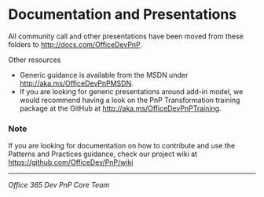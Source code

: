 # Documentation and Presentations #
All community call and other presentations have been moved from these folders to http://docs.com/OfficeDevPnP.

Other resources
- Generic guidance is available from the MSDN under http://aka.ms/OfficeDevPnPMSDN.
- If you are looking for generic presentations around add-in model, we would recommend having a look on the PnP Transformation training package at the GitHub at http://aka.ms/OfficeDevPnPTraining.

### Note ###
If you are looking for documentation on how to contribute and use the Patterns and Practices guidance, check our project wiki at https://github.com/OfficeDev/PnP/wiki

----------
*Office 365 Dev PnP Core Team*


